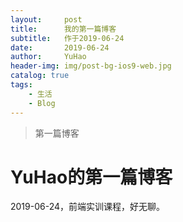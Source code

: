 ```yaml
---
layout:     post
title:      我的第一篇博客
subtitle:   作于2019-06-24
date:       2019-06-24
author:     YuHao
header-img: img/post-bg-ios9-web.jpg
catalog: true
tags:
    - 生活
	- Blog
---
```


>第一篇博客


# YuHao的第一篇博客
2019-06-24，前端实训课程，好无聊。

